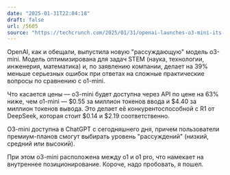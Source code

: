 ```yaml
---
date: "2025-01-31T22:04:18"
draft: false
url: /5605
source: "https://techcrunch.com/2025/01/31/openai-launches-o3-mini-its-latest-reasoning-model/"
---
```


OpenAI, как и обещали, выпустила новую "рассуждающую" модель o3-mini. Модель оптимизирована для задач STEM (наука, технологии, инженерия, математика) и, по заявлению компании, делает на 39% меньше серьезных ошибок при ответах на сложные практические вопросы по сравнению с o1-mini.

Что касается цены — o3-mini будет доступна через API по цене на 63% ниже, чем o1-mini — $0.55 за миллион токенов ввода и $4.40 за миллион токенов вывода. Это делает её конкурентоспособной с R1 от DeepSeek, которая стоит $0.14 и $2.19 соответственно.

O3-mini доступна в ChatGPT с сегодняшнего дня, причем пользователи премиум-планов смогут выбирать уровень "рассуждений" (низкий, средний или высокий). 

При этом o3-mini расположена между o1 и o1 pro, что намекает на внутреннее позиционирование. Короче, надо пробовать, я пошел.
